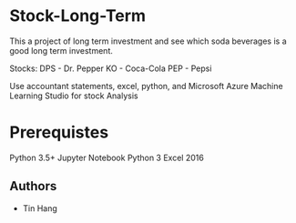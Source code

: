 # Stock-Long-Term
This a project of long term investment and see which soda beverages is a good long term investment.

Stocks: DPS - Dr. Pepper
        KO - Coca-Cola
        PEP - Pepsi
        
Use accountant statements, excel, python, and Microsoft Azure Machine Learning Studio for stock Analysis


# Prerequistes
Python 3.5+
Jupyter Notebook Python 3
Excel 2016

## Authors
* Tin Hang
